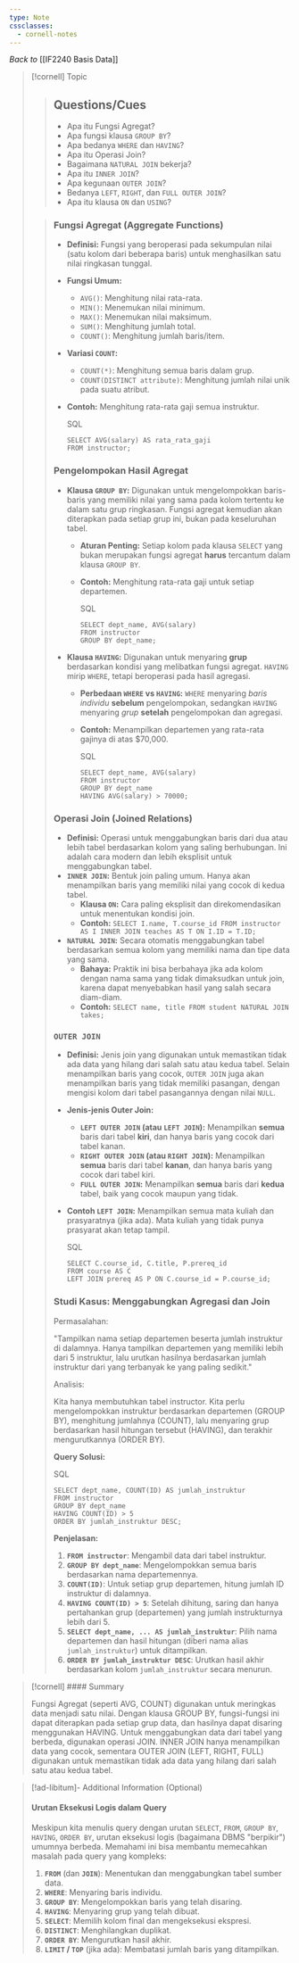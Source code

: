 ```yaml
---
type: Note
cssclasses:
  - cornell-notes
---
```

_Back to_ [[IF2240 Basis Data]]

> [!cornell] Topic
> 
> > ## Questions/Cues
> > 
> > - Apa itu Fungsi Agregat?
> > - Apa fungsi klausa `GROUP BY`?
> > - Apa bedanya `WHERE` dan `HAVING`?
> > - Apa itu Operasi Join?
> > - Bagaimana `NATURAL JOIN` bekerja?
> > - Apa itu `INNER JOIN`?
> > - Apa kegunaan `OUTER JOIN`?
> > - Bedanya `LEFT`, `RIGHT`, dan `FULL OUTER JOIN`?
> > - Apa itu klausa `ON` dan `USING`?
> 
> > ### Fungsi Agregat (Aggregate Functions)
> > 
> > - **Definisi:** Fungsi yang beroperasi pada sekumpulan nilai (satu kolom dari beberapa baris) untuk menghasilkan satu nilai ringkasan tunggal.
> > - **Fungsi Umum:**
> >     - `AVG()`: Menghitung nilai rata-rata.
> >     - `MIN()`: Menemukan nilai minimum.
> >     - `MAX()`: Menemukan nilai maksimum.
> >     - `SUM()`: Menghitung jumlah total.
> >     - `COUNT()`: Menghitung jumlah baris/item.
> > - **Variasi `COUNT`:**
> >     - `COUNT(*)`: Menghitung semua baris dalam grup.
> >     - `COUNT(DISTINCT attribute)`: Menghitung jumlah nilai unik pada suatu atribut.
> > - **Contoh:** Menghitung rata-rata gaji semua instruktur.
> >     
> >     SQL
> >     
> >     ```
> >     SELECT AVG(salary) AS rata_rata_gaji
> >     FROM instructor;
> >     ```
> >     
> > 
> > ### Pengelompokan Hasil Agregat
> > 
> > - **Klausa `GROUP BY`:** Digunakan untuk mengelompokkan baris-baris yang memiliki nilai yang sama pada kolom tertentu ke dalam satu grup ringkasan. Fungsi agregat kemudian akan diterapkan pada setiap grup ini, bukan pada keseluruhan tabel.
> >     - **Aturan Penting:** Setiap kolom pada klausa `SELECT` yang bukan merupakan fungsi agregat **harus** tercantum dalam klausa `GROUP BY`.
> >     - **Contoh:** Menghitung rata-rata gaji untuk setiap departemen.
> >         
> >         SQL
> >         
> >         ```
> >         SELECT dept_name, AVG(salary)
> >         FROM instructor
> >         GROUP BY dept_name;
> >         ```
> >         
> > - **Klausa `HAVING`:** Digunakan untuk menyaring **grup** berdasarkan kondisi yang melibatkan fungsi agregat. `HAVING` mirip `WHERE`, tetapi beroperasi pada hasil agregasi.
> >     - **Perbedaan `WHERE` vs `HAVING`:** `WHERE` menyaring _baris individu_ **sebelum** pengelompokan, sedangkan `HAVING` menyaring _grup_ **setelah** pengelompokan dan agregasi.
> >     - **Contoh:** Menampilkan departemen yang rata-rata gajinya di atas $70,000.
> >         
> >         SQL
> >         
> >         ```
> >         SELECT dept_name, AVG(salary)
> >         FROM instructor
> >         GROUP BY dept_name
> >         HAVING AVG(salary) > 70000;
> >         ```
> >         
> > 
> > ### Operasi Join (Joined Relations)
> > 
> > - **Definisi:** Operasi untuk menggabungkan baris dari dua atau lebih tabel berdasarkan kolom yang saling berhubungan. Ini adalah cara modern dan lebih eksplisit untuk menggabungkan tabel.
> > - **`INNER JOIN`:** Bentuk join paling umum. Hanya akan menampilkan baris yang memiliki nilai yang cocok di kedua tabel.
> >     - **Klausa `ON`:** Cara paling eksplisit dan direkomendasikan untuk menentukan kondisi join.
> >     - **Contoh:** `SELECT I.name, T.course_id FROM instructor AS I INNER JOIN teaches AS T ON I.ID = T.ID;`
> > - **`NATURAL JOIN`:** Secara otomatis menggabungkan tabel berdasarkan semua kolom yang memiliki nama dan tipe data yang sama.
> >     - **Bahaya:** Praktik ini bisa berbahaya jika ada kolom dengan nama sama yang tidak dimaksudkan untuk join, karena dapat menyebabkan hasil yang salah secara diam-diam.
> >     - **Contoh:** `SELECT name, title FROM student NATURAL JOIN takes;`
> > 
> > ### `OUTER JOIN`
> > 
> > - **Definisi:** Jenis join yang digunakan untuk memastikan tidak ada data yang hilang dari salah satu atau kedua tabel. Selain menampilkan baris yang cocok, `OUTER JOIN` juga akan menampilkan baris yang tidak memiliki pasangan, dengan mengisi kolom dari tabel pasangannya dengan nilai `NULL`.
> > - **Jenis-jenis Outer Join:**
> >     - **`LEFT OUTER JOIN` (atau `LEFT JOIN`):** Menampilkan **semua** baris dari tabel **kiri**, dan hanya baris yang cocok dari tabel kanan.
> >     - **`RIGHT OUTER JOIN` (atau `RIGHT JOIN`):** Menampilkan **semua** baris dari tabel **kanan**, dan hanya baris yang cocok dari tabel kiri.
> >     - **`FULL OUTER JOIN`:** Menampilkan **semua** baris dari **kedua** tabel, baik yang cocok maupun yang tidak.
> > - **Contoh `LEFT JOIN`:** Menampilkan semua mata kuliah dan prasyaratnya (jika ada). Mata kuliah yang tidak punya prasyarat akan tetap tampil.
> >     
> >     SQL
> >     
> >     ```
> >     SELECT C.course_id, C.title, P.prereq_id
> >     FROM course AS C
> >     LEFT JOIN prereq AS P ON C.course_id = P.course_id;
> >     ```
> >     
> > 
> > ### Studi Kasus: Menggabungkan Agregasi dan Join
> > 
> > Permasalahan:
> > 
> > "Tampilkan nama setiap departemen beserta jumlah instruktur di dalamnya. Hanya tampilkan departemen yang memiliki lebih dari 5 instruktur, lalu urutkan hasilnya berdasarkan jumlah instruktur dari yang terbanyak ke yang paling sedikit."
> > 
> > Analisis:
> > 
> > Kita hanya membutuhkan tabel instructor. Kita perlu mengelompokkan instruktur berdasarkan departemen (GROUP BY), menghitung jumlahnya (COUNT), lalu menyaring grup berdasarkan hasil hitungan tersebut (HAVING), dan terakhir mengurutkannya (ORDER BY).
> > 
> > **Query Solusi:**
> > 
> > SQL
> > 
> > ```
> > SELECT dept_name, COUNT(ID) AS jumlah_instruktur
> > FROM instructor
> > GROUP BY dept_name
> > HAVING COUNT(ID) > 5
> > ORDER BY jumlah_instruktur DESC;
> > ```
> > 
> > **Penjelasan:**
> > 
> > 1. **`FROM instructor`**: Mengambil data dari tabel instruktur.
> > 2. **`GROUP BY dept_name`**: Mengelompokkan semua baris berdasarkan nama departemennya.
> > 3. **`COUNT(ID)`**: Untuk setiap grup departemen, hitung jumlah ID instruktur di dalamnya.
> > 4. **`HAVING COUNT(ID) > 5`**: Setelah dihitung, saring dan hanya pertahankan grup (departemen) yang jumlah instrukturnya lebih dari 5.
> > 5. **`SELECT dept_name, ... AS jumlah_instruktur`**: Pilih nama departemen dan hasil hitungan (diberi nama alias `jumlah_instruktur`) untuk ditampilkan.
> > 6. **`ORDER BY jumlah_instruktur DESC`**: Urutkan hasil akhir berdasarkan kolom `jumlah_instruktur` secara menurun.

> [!cornell] #### Summary
> 
> Fungsi Agregat (seperti AVG, COUNT) digunakan untuk meringkas data menjadi satu nilai. Dengan klausa GROUP BY, fungsi-fungsi ini dapat diterapkan pada setiap grup data, dan hasilnya dapat disaring menggunakan HAVING. Untuk menggabungkan data dari tabel yang berbeda, digunakan operasi JOIN. INNER JOIN hanya menampilkan data yang cocok, sementara OUTER JOIN (LEFT, RIGHT, FULL) digunakan untuk memastikan tidak ada data yang hilang dari salah satu atau kedua tabel.

> [!ad-libitum]- Additional Information (Optional)
> 
> #### Urutan Eksekusi Logis dalam Query
> 
> Meskipun kita menulis query dengan urutan `SELECT`, `FROM`, `GROUP BY`, `HAVING`, `ORDER BY`, urutan eksekusi logis (bagaimana DBMS "berpikir") umumnya berbeda. Memahami ini bisa membantu memecahkan masalah pada query yang kompleks:
> 
> 1. **`FROM`** (dan **`JOIN`**): Menentukan dan menggabungkan tabel sumber data.
> 2. **`WHERE`**: Menyaring baris individu.
> 3. **`GROUP BY`**: Mengelompokkan baris yang telah disaring.
> 4. **`HAVING`**: Menyaring grup yang telah dibuat.
> 5. **`SELECT`**: Memilih kolom final dan mengeksekusi ekspresi.
> 6. **`DISTINCT`**: Menghilangkan duplikat.
> 7. **`ORDER BY`**: Mengurutkan hasil akhir.
> 8. **`LIMIT` / `TOP`** (jika ada): Membatasi jumlah baris yang ditampilkan.